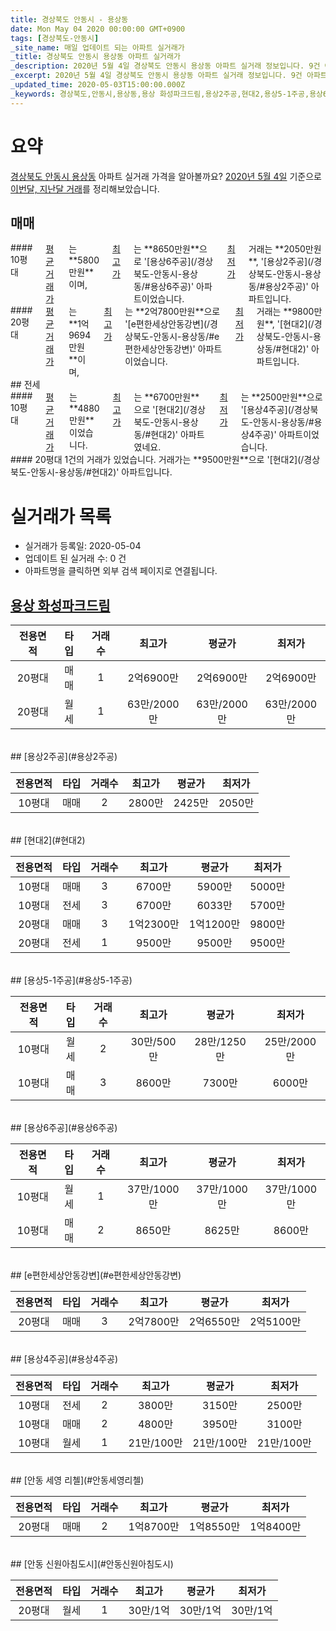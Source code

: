 ```yaml
---
title: 경상북도 안동시 - 용상동
date: Mon May 04 2020 00:00:00 GMT+0900
tags: [경상북도-안동시]
_site_name: 매일 업데이트 되는 아파트 실거래가
_title: 경상북도 안동시 용상동 아파트 실거래가
_description: 2020년 5월 4일 경상북도 안동시 용상동 아파트 실거래 정보입니다. 9건 아파트 정보가 있습니다.
_excerpt: 2020년 5월 4일 경상북도 안동시 용상동 아파트 실거래 정보입니다. 9건 아파트 정보가 있습니다.
_updated_time: 2020-05-03T15:00:00.000Z
_keywords: 경상북도,안동시,용상동,용상 화성파크드림,용상2주공,현대2,용상5-1주공,용상6주공,e편한세상안동강변,용상4주공,안동 세영 리첼,안동 신원아침도시
---
```





# 요약
<ins>경상북도 안동시 용상동</ins> 아파트 실거래 가격을 알아볼까요? <ins>2020년 5월 4일</ins> 기준으로 <ins>이번달, 지난달 거래</ins>를 정리해보았습니다.

## 매매
<div class="container">
<div class="six columns" markdown="1">
#### 10평대
<ins>평균 거래가</ins>는 **5800만원**이며, <ins>최고가</ins>는 **8650만원**으로 '[용상6주공](/경상북도-안동시-용상동/#용상6주공)' 아파트이었습니다. <ins>최저가</ins> 거래는 **2050만원**, '[용상2주공](/경상북도-안동시-용상동/#용상2주공)' 아파트입니다.
</div>
<div class="six columns" markdown="1">
#### 20평대
<ins>평균 거래가</ins>는 **1억9694만원**이며, <ins>최고가</ins>는 **2억7800만원**으로 '[e편한세상안동강변](/경상북도-안동시-용상동/#e편한세상안동강변)' 아파트이었습니다. <ins>최저가</ins> 거래는 **9800만원**, '[현대2](/경상북도-안동시-용상동/#현대2)' 아파트입니다.
</div>
</div>
## 전세
<div class="container">
<div class="six columns" markdown="1">
#### 10평대
<ins>평균 거래가</ins>는 **4880만원**이었습니다. <ins>최고가</ins>는 **6700만원**으로 '[현대2](/경상북도-안동시-용상동/#현대2)' 아파트였네요. <ins>최저가</ins>는 **2500만원**으로 '[용상4주공](/경상북도-안동시-용상동/#용상4주공)' 아파트이었습니다.
</div>
<div class="six columns" markdown="1">
#### 20평대
1건의 거래가 있었습니다. 거래가는 **9500만원**으로 '[현대2](/경상북도-안동시-용상동/#현대2)' 아파트입니다.
</div>
</div>



# 실거래가 목록
- 실거래가 등록일: 2020-05-04
- 업데이트 된 실거래 수: 0 건
- 아파트명을 클릭하면 외부 검색 페이지로 연결됩니다.

## [용상 화성파크드림](#용상화성파크드림)

|전용면적|타입|거래수|최고가|평균가|최저가|
|:---:|:---:|:---:|:---:|:---:|:---:|
|20평대|<span class="deal-type-1">매매</span>|1|2억6900만|2억6900만|2억6900만|
|20평대|<span class="deal-type-3">월세</span>|1|63만/2000만|63만/2000만|63만/2000만|

<br/>
## [용상2주공](#용상2주공)

|전용면적|타입|거래수|최고가|평균가|최저가|
|:---:|:---:|:---:|:---:|:---:|:---:|
|10평대|<span class="deal-type-1">매매</span>|2|2800만|2425만|2050만|

<br/>
## [현대2](#현대2)

|전용면적|타입|거래수|최고가|평균가|최저가|
|:---:|:---:|:---:|:---:|:---:|:---:|
|10평대|<span class="deal-type-1">매매</span>|3|6700만|5900만|5000만|
|10평대|<span class="deal-type-2">전세</span>|3|6700만|6033만|5700만|
|20평대|<span class="deal-type-1">매매</span>|3|1억2300만|1억1200만|9800만|
|20평대|<span class="deal-type-2">전세</span>|1|9500만|9500만|9500만|

<br/>
## [용상5-1주공](#용상5-1주공)

|전용면적|타입|거래수|최고가|평균가|최저가|
|:---:|:---:|:---:|:---:|:---:|:---:|
|10평대|<span class="deal-type-3">월세</span>|2|30만/500만|28만/1250만|25만/2000만|
|10평대|<span class="deal-type-1">매매</span>|3|8600만|7300만|6000만|

<br/>
## [용상6주공](#용상6주공)

|전용면적|타입|거래수|최고가|평균가|최저가|
|:---:|:---:|:---:|:---:|:---:|:---:|
|10평대|<span class="deal-type-3">월세</span>|1|37만/1000만|37만/1000만|37만/1000만|
|10평대|<span class="deal-type-1">매매</span>|2|8650만|8625만|8600만|

<br/>
## [e편한세상안동강변](#e편한세상안동강변)

|전용면적|타입|거래수|최고가|평균가|최저가|
|:---:|:---:|:---:|:---:|:---:|:---:|
|20평대|<span class="deal-type-1">매매</span>|3|2억7800만|2억6550만|2억5100만|

<br/>
## [용상4주공](#용상4주공)

|전용면적|타입|거래수|최고가|평균가|최저가|
|:---:|:---:|:---:|:---:|:---:|:---:|
|10평대|<span class="deal-type-2">전세</span>|2|3800만|3150만|2500만|
|10평대|<span class="deal-type-1">매매</span>|2|4800만|3950만|3100만|
|10평대|<span class="deal-type-3">월세</span>|1|21만/100만|21만/100만|21만/100만|

<br/>
## [안동 세영 리첼](#안동세영리첼)

|전용면적|타입|거래수|최고가|평균가|최저가|
|:---:|:---:|:---:|:---:|:---:|:---:|
|20평대|<span class="deal-type-1">매매</span>|2|1억8700만|1억8550만|1억8400만|

<br/>
## [안동 신원아침도시](#안동신원아침도시)

|전용면적|타입|거래수|최고가|평균가|최저가|
|:---:|:---:|:---:|:---:|:---:|:---:|
|20평대|<span class="deal-type-3">월세</span>|1|30만/1억|30만/1억|30만/1억|

<br/>



